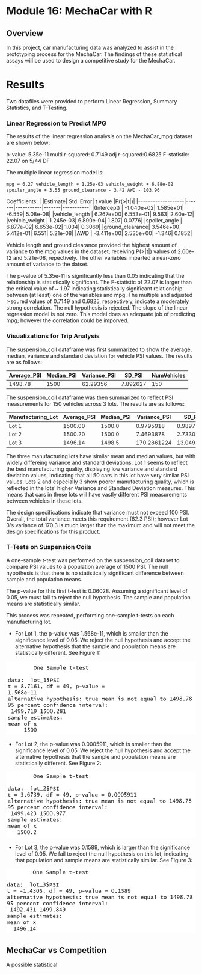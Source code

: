 # Module 16: MechaCar with R

## Overview

In this project, car manufacturing data was analyzed to assist in the prototyping process for the MechaCar. The findings of these statistical assays will be used to design a competitive study for the MechaCar. 

# Results 
Two datafiles were provided to perform Linear Regression, Summary Statistics, and T-Testing. 

### Linear Regression to Predict MPG

The results of the linear regression analysis on the MechaCar_mpg dataset are shown below:

p-value: 5.35e-11
multi r-squared: 0.7149
adj r-squared:0.6825
F-statistic: 22.07 on 5/44 DF

The multiple linear regression model is:

```
mpg = 6.27 vehicle_length + 1.25e-03 vehicle_weight + 6.88e-02 spoiler_angle + 3.55 ground_clearance - 3.42 AWD - 103.96
```

Coefficients:
|                   |Estimate| Std. Error| t value |Pr(>|t|)|
|-------------------|-------|-----------|-------|-----------|
|(Intercept)     | -1.040e+02|  1.585e+01|  -6.559| 5.08e-08|
|vehicle_length  |  6.267e+00|  6.553e-01|   9.563| 2.60e-12|
|vehicle_weight  |  1.245e-03|  6.890e-04|   1.807|   0.0776|
|spoiler_angle   |  6.877e-02|  6.653e-02|   1.034|   0.3069|
|ground_clearance|  3.546e+00|  5.412e-01|   6.551| 5.21e-08|
|AWD             | -3.411e+00|  2.535e+00|  -1.346|   0.1852|


Vehicle length and ground clearance provided the highest amount of variance to the mpg values in the dataset, receiving P(>|t|) values of 2.60e-12 and 5.21e-08, repectively. The other variables imparted a near-zero amount of variance to the datset. 

The p-value of 5.35e-11 is significantly less than 0.05 indicating that the relationship is statistically significant. The F-statistic of 22.07 is larger than the critical value of ~ 1.97 indicating statistically significant relationship between (at least) one of the variables and mpg. The multiple and adjusted r-squred values of 0.7149 and 0.6825, respectively, indicate a moderately strong correlation. The null hypothesis is rejected. The slope of the linear regression model is not zero. This model does an adequate job of predicting mpg; however the correlation could be imporved. 

### Visualizations for Trip Analysis

The suspension_coil dataframe was first summarized to show the average, median, variance and standard deviation for vehicle PSI values. The results are as follows:

|Average_PSI|Median_PSI|Variance_PSI|SD_PSI|NumVehicles|
|---|---|---|---|---|
|1498.78|1500|62.29356|7.892627|150|

The suspension_coil dataframe was then summarized to reflect PSI measurements for 150 vehicles across 3 lots. The results are as follows:

|Manufacturing_Lot|Average_PSI|Median_PSI|Variance_PSI|SD_PSI|NumVehicles|
|---|---|---|---|---|---|
|Lot 1|1500.00|1500.0|0.9795918|0.9897433|50|
|Lot 2|1500.20|1500.0|7.4693878|2.7330181|50|
|Lot 3|1496.14|1498.5|170.2861224|13.0493725|50|

The three manufacturing lots have similar mean and median values, but with widely differeing variance and standard deviations. Lot 1 seems to reflect the best manufacturing quality, displaying low variance and standard deviation values, indicating that all 50 cars in this lot have very similar PSI values. Lots 2 and especially 3 show poorer manufacturing quality, which is reflected in the lots' higher Variance and Standard Deviation measures. This means that cars in these lots will have vastly different PSI measurements between vehicles in these lots. 

The design specifications indicate that variance must not exceed 100 PSI. Overall, the total variance meets this requirement (62.3 PSI); however Lot 3's variance of 170.3 is much larger than the maximum and will not meet the design specifications for this product. 

### T-Tests on Suspension Coils

A one-sample t-test was performed on the suspension_coil dataset to compare PSI values to a population average of 1500 PSI. The null hypothesis is that there is no statistically significant difference between sample and population means. 

The p-value for this first t-test is 0.06028. Assuming a significant level of 0.05, we must fail to reject the null hypothesis. The sample and population means are statistically similar. 

This process was repeated, performing one-sample t-tests on each manufacturing lot.  

* For Lot 1, the p-value was 1.568e-11, which is smaller than the significance level of 0.05. We reject the null hypothesis and accept the alternative hypothesis that the sample and population means are statistically different. See Figure 1:

![Figure 1](/Challenge/images/Lot1_T_Test.png)

* For Lot 2, the p-value was 0.0005911, which is smaller than the significance level of 0.05. We reject the null hypothesis and accept the alternative hypothesis that the sample and population means are statistically different. See Figure 2:

![Figure 2](/Challenge/images/Lot2_T_Test.png)

* For Lot 3, the p-value was 0.1589, which is larger than the significance level of 0.05. We fail to reject the null hypothesis on this lot, indicating that population and sample means are statistically similar. See Figure 3:

![Figure 3](/Challenge/images/Lot3_T_Test.png)

## MechaCar vs Competition

A possible statistical 